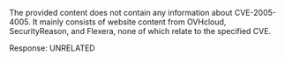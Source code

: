 The provided content does not contain any information about CVE-2005-4005. It mainly consists of website content from OVHcloud, SecurityReason, and Flexera, none of which relate to the specified CVE.

Response: UNRELATED